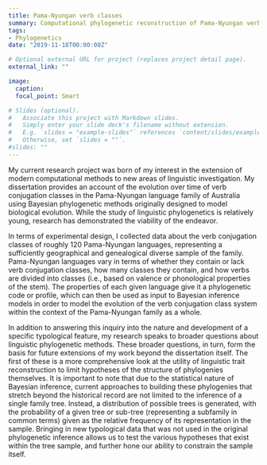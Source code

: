 ```yaml
---
title: Pama-Nyungan verb classes
summary: Computational phylogenetic reconstruction of Pama-Nyungan verb conjugation classes.
tags:
- Phylogenetics
date: "2019-11-18T00:00:00Z"

# Optional external URL for project (replaces project detail page).
external_link: ""

image:
  caption: 
  focal_point: Smart

# Slides (optional).
#   Associate this project with Markdown slides.
#   Simply enter your slide deck's filename without extension.
#   E.g. `slides = "example-slides"` references `content/slides/example-slides.md`.
#   Otherwise, set `slides = ""`.
#slides: ""
---
```

My current research project was born of my interest in the extension of modern computational methods to new areas of linguistic investigation. My dissertation provides an account of the evolution over time of verb conjugation classes in the Pama-Nyungan language family of Australia using Bayesian phylogenetic methods originally designed to model biological evolution. While the study of linguistic phylogenetics is relatively young, research has demonstrated the viability of the endeavor. 

In terms of experimental design, I collected data about the verb conjugation classes of roughly 120 Pama-Nyungan languages, representing a sufficiently geographical and genealogical diverse sample of the family. Pama-Nyungan languages vary in terms of whether they contain or lack verb conjugation classes, how many classes they contain, and how verbs are divided into classes (i.e., based on valence or phonological properties of the stem). The properties of each given language give it a phylogenetic code or profile, which can then be used as input to Bayesian inference models in order to model the evolution of the verb conjugation class system within the context of the Pama-Nyungan family as a whole. 

In addition to answering this inquiry into the nature and development of a specific typological feature, my research speaks to broader questions about linguistic phylogenetic methods. These broader questions, in turn, form the basis for future extensions of my work beyond the dissertation itself. The first of these is a more comprehensive look at the utility of linguistic trait reconstruction to limit hypotheses of the structure of phylogenies themselves. It is important to note that due to the statistical nature of Bayesian inference, current approaches to building these phylogenies that stretch beyond the historical record are not limited to the inference of a single family tree. Instead, a distribution of possible trees is generated, with the probability of a given tree or sub-tree (representing a subfamily in common terms) given as the relative frequency of its representation in the sample. Bringing in new typological data that was not used in the original phylogenetic inference allows us to test the various hypotheses that exist within the tree sample, and further hone our ability to constrain the sample itself.